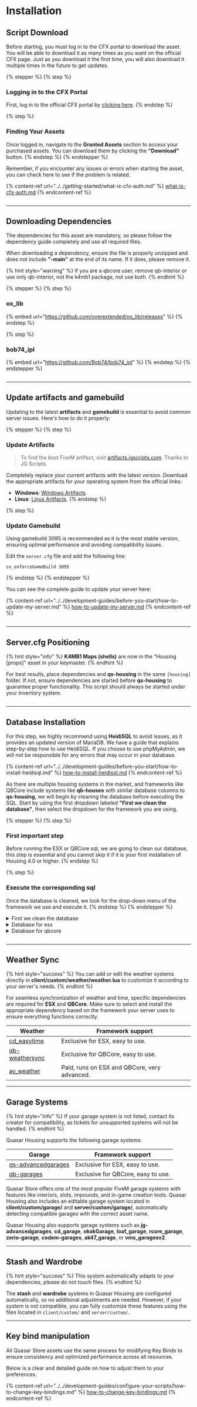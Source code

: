 # Installation

## Script Download

Before starting, you must log in to the CFX portal to download the asset. You will be able to download it as many times as you want on the official CFX page. Just as you download it the first time, you will also download it multiple times in the future to get updates.

{% stepper %}
{% step %}
### Logging in to the CFX Portal

First, log in to the official CFX portal by [clicking here](https://portal.cfx.re/assets/granted-assets).
{% endstep %}

{% step %}
### Finding Your Assets

Once logged in, navigate to the **Granted Assets** section to access your purchased assets. You can download them by clicking the **"Download"** button.
{% endstep %}
{% endstepper %}

Remember, if you encounter any issues or errors when starting the asset, you can check here to see if the problem is related.

{% content-ref url="../../getting-started/what-is-cfx-auth.md" %}
[what-is-cfx-auth.md](../../getting-started/what-is-cfx-auth.md)
{% endcontent-ref %}

<div data-full-width="false"><figure><img src="../../.gitbook/assets/ezgif-5-f03822751d.gif" alt=""><figcaption></figcaption></figure></div>

***

## Downloading Dependencies

The dependencies for this asset are mandatory, so please follow the dependency guide completely and use all required files.

When downloading a dependency, ensure the file is properly unzipped and does not include **"-main"** at the end of its name. If it does, please remove it.

{% hint style="warning" %}
If you are a qbcore user, remove qb-interior or use only qb-interior, not the k4mb1 package, not use both.
{% endhint %}

{% stepper %}
{% step %}
### ox\_lib

{% embed url="https://github.com/overextended/ox_lib/releases" %}
{% endstep %}

{% step %}
### bob74\_ipl

{% embed url="https://github.com/Bob74/bob74_ipl" %}
{% endstep %}
{% endstepper %}

<figure><img src="../../.gitbook/assets/ezgif-5-ee6f842765 (1).gif" alt=""><figcaption></figcaption></figure>

***

## Update artifacts and gamebuild

Updating to the latest **artifacts** and **gamebuild** is essential to avoid common server issues. Here's how to do it properly:

{% stepper %}
{% step %}
### Update Artifacts

> To find the best FiveM artifact, visit [artifacts.jgscripts.com](https://artifacts.jgscripts.com). Thanks to JG Scripts.

Completely replace your current artifacts with the latest version. Download the appropriate artifacts for your operating system from the official links:

* **Windows**: [Windows Artifacts](https://runtime.fivem.net/artifacts/fivem/build_server_windows/master/).
* **Linux**: [Linux Artifacts](https://runtime.fivem.net/artifacts/fivem/build_proot_linux/master/).
{% endstep %}

{% step %}
### Update Gamebuild

Using gamebuild 3095 is recommended as it is the most stable version, ensuring optimal performance and avoiding compatibility issues.

Edit the `server.cfg` file and add the following line:

```plaintext
sv_enforceGameBuild 3095
```
{% endstep %}
{% endstepper %}

You can see the complete guide to update your server here:

{% content-ref url="../../development-guides/before-you-start/how-to-update-my-server.md" %}
[how-to-update-my-server.md](../../development-guides/before-you-start/how-to-update-my-server.md)
{% endcontent-ref %}

<figure><img src="../../.gitbook/assets/ezgif-2-2221374386.gif" alt=""><figcaption></figcaption></figure>

***

## Server.cfg Positioning

{% hint style="info" %}
**K4MB1 Maps (shells)** are now in the "Housing \[props]" asset in your keymaster.
{% endhint %}

For best results, place dependencies and **qs-housing** in the same `[housing]` folder. If not, ensure dependencies are started before **qs-housing** to guarantee proper functionality. This script should always be started under your inventory system.

<figure><img src="../../.gitbook/assets/ezgif-7-18d691812a.gif" alt=""><figcaption></figcaption></figure>

***

## **Database Installation**

For this step, we highly recommend using **HeidiSQL** to avoid issues, as it provides an updated version of MariaDB. We have a guide that explains step-by-step how to use HeidiSQL. If you choose to use phpMyAdmin, we will not be responsible for any errors that may occur in your database.

{% content-ref url="../../development-guides/before-you-start/how-to-install-heidisql.md" %}
[how-to-install-heidisql.md](../../development-guides/before-you-start/how-to-install-heidisql.md)
{% endcontent-ref %}

As there are multiple housing systems in the market, and frameworks like QBCore include systems like **qb-houses** with similar database columns to **qs-housing**, we will begin by cleaning the database before executing the SQL. Start by using the first dropdown labeled **"First we clean the database"**, then select the dropdown for the framework you are using.

{% stepper %}
{% step %}
### First important step

Before running the ESX or QBCore sql, we are going to clean our database, this step is essential and you cannot skip it if it is your first installation of Housing 4.0 or higher.
{% endstep %}

{% step %}
### Execute the corresponding sql

Once the database is cleaned, we look for the drop-down menu of the framework we use and execute it.
{% endstep %}
{% endstepper %}

<details>

<summary>First we clean the database</summary>

```sql
-- IF YOU ARE NOT UPDATING YOUR OLD QS-HOUSING, MAKE SURE YOU READ THIS SQL!

DROP TABLE IF EXISTS `houselocations`;
DROP TABLE IF EXISTS `player_houses`;
DROP TABLE IF EXISTS `house_rents`;
DROP TABLE IF EXISTS `house_objects`;
DROP TABLE IF EXISTS `house_plants`;
```

</details>

<details>

<summary>Database for esx</summary>

```sql
ALTER TABLE
    `users`
ADD
    IF NOT EXISTS `inside` VARCHAR(50) NULL DEFAULT '';

INSERT IGNORE INTO
    `addon_inventory` (name, label, shared)
VALUES
    ('propery', 'Property', 0);

INSERT IGNORE INTO
    `datastore` (name, label, shared)
VALUES
    ('propery', 'Property', 0);

CREATE TABLE IF NOT EXISTS `houselocations` (
	`id` INT(11) NOT NULL AUTO_INCREMENT,
	`name` VARCHAR(255) NOT NULL DEFAULT '',
	`label` VARCHAR(255) NULL DEFAULT NULL,
	`coords` TEXT NULL DEFAULT NULL,
	`owned` TINYINT(2) NULL DEFAULT NULL,
	`price` INT(11) NULL DEFAULT NULL,
	`defaultPrice` INT(11) NULL DEFAULT NULL,
	`tier` TINYINT(2) NULL DEFAULT NULL,
	`garage` TEXT NULL DEFAULT NULL,
	`garageShell` TEXT NULL DEFAULT NULL,
	`creator` VARCHAR(50) NULL DEFAULT NULL,
	`mlo` TEXT NULL DEFAULT NULL,
	`ipl` TEXT NULL DEFAULT NULL,
	`console` INT(11) NULL DEFAULT NULL,
	`board` TEXT NULL DEFAULT NULL,
	`for_sale` INT(11) NULL DEFAULT '1',
	`extra_imgs` TEXT NULL DEFAULT NULL,
	`description` TEXT NOT NULL DEFAULT '',
	`creatorJob` VARCHAR(50) NULL DEFAULT NULL,
	`blip` TEXT NULL DEFAULT NULL,
	`upgrades` TEXT NULL DEFAULT NULL,
	`apartmentCount` INT(11) NULL DEFAULT NULL,
	PRIMARY KEY (`name`) USING BTREE,
	INDEX `name` (`name`) USING BTREE,
	INDEX `id` (`id`) USING BTREE
)
COLLATE='utf8mb4_unicode_ci'
;

CREATE TABLE IF NOT EXISTS `player_houses` (
	`id` INT(255) NOT NULL AUTO_INCREMENT,
	`house` VARCHAR(50) NULL DEFAULT NULL COLLATE 'utf8mb4_general_ci',
	`citizenid` VARCHAR(50) NULL DEFAULT NULL COLLATE 'utf8mb4_general_ci',
	`owner` VARCHAR(46) NULL DEFAULT NULL COLLATE 'utf8mb4_general_ci',
	`keyholders` TEXT NULL DEFAULT NULL COLLATE 'utf8mb4_general_ci',
	`stash` TEXT NULL DEFAULT NULL COLLATE 'utf8mb4_general_ci',
	`outfit` TEXT NULL DEFAULT NULL COLLATE 'utf8mb4_general_ci',
	`logout` TEXT NULL DEFAULT NULL COLLATE 'utf8mb4_general_ci',
	`decorateStash` TEXT NULL DEFAULT NULL COLLATE 'utf8mb4_general_ci',
	`charge` TEXT NULL DEFAULT NULL COLLATE 'utf8mb4_general_ci',
	`credit` VARCHAR(50) NULL DEFAULT NULL COLLATE 'utf8mb4_general_ci',
	`creditPrice` VARCHAR(50) NULL DEFAULT NULL COLLATE 'utf8mb4_general_ci',
	`console` TEXT NULL DEFAULT NULL COLLATE 'utf8mb4_general_ci',
	`decorateCoords` TEXT NULL DEFAULT NULL COLLATE 'utf8mb4_general_ci',
	`rented` INT(11) NULL DEFAULT NULL,
	`rentPrice` INT(11) NULL DEFAULT NULL,
	`rentable` INT(11) NULL DEFAULT NULL,
	`purchasable` INT(11) NULL DEFAULT NULL,
	`vaultCodes` TEXT NULL DEFAULT NULL COLLATE 'utf8mb4_general_ci',
	PRIMARY KEY (`id`) USING BTREE,
	INDEX `house` (`house`) USING BTREE,
	INDEX `owner` (`owner`) USING BTREE,
	INDEX `citizenid` (`citizenid`) USING BTREE
)
COLLATE='utf8mb4_general_ci'
ENGINE=InnoDB
AUTO_INCREMENT=3
;



CREATE TABLE IF NOT EXISTS `house_rents` (
	`id` INT(11) NOT NULL AUTO_INCREMENT,
	`house` VARCHAR(50) NOT NULL DEFAULT '' COLLATE 'utf8mb4_general_ci',
	`identifier` VARCHAR(80) NOT NULL DEFAULT '' COLLATE 'utf8mb4_general_ci',
	`payed` INT(11) NOT NULL DEFAULT '0',
	`date` TIMESTAMP NOT NULL DEFAULT current_timestamp() ON UPDATE current_timestamp(),
	PRIMARY KEY (`id`) USING BTREE
) COLLATE = 'utf8mb4_general_ci' ENGINE = InnoDB AUTO_INCREMENT = 1;

CREATE TABLE IF NOT EXISTS `house_objects` (
	`id` INT(11) NOT NULL AUTO_INCREMENT,
	`creator` VARCHAR(50) NOT NULL DEFAULT '0' COLLATE 'latin1_swedish_ci',
	`model` VARCHAR(50) NOT NULL DEFAULT '0' COLLATE 'latin1_swedish_ci',
	`coords` TEXT NOT NULL COLLATE 'latin1_swedish_ci',
	`house` VARCHAR(80) NULL DEFAULT NULL COLLATE 'latin1_swedish_ci',
	`construction` VARCHAR(50) NULL DEFAULT NULL COLLATE 'latin1_swedish_ci',
	`created` TIMESTAMP NULL DEFAULT current_timestamp(),
	PRIMARY KEY (`id`) USING BTREE
)
COLLATE='latin1_swedish_ci'
ENGINE=InnoDB
AUTO_INCREMENT=1
;


ALTER TABLE `house_objects`
	ADD IF NOT EXISTS `construction` VARCHAR(50) NULL DEFAULT NULL,
	ADD IF NOT EXISTS `created` TIMESTAMP NULL DEFAULT current_timestamp()
;

DROP TABLE IF EXISTS `house_plants`;

CREATE TABLE IF NOT EXISTS `house_plants` (
	`id` int(11) NOT NULL AUTO_INCREMENT,
	`building` varchar(50) DEFAULT NULL,
	`stage` varchar(50) DEFAULT 'stage-a',
	`sort` varchar(50) DEFAULT NULL,
	`gender` varchar(50) DEFAULT NULL,
	`food` int(11) DEFAULT 100,
	`health` int(11) DEFAULT 100,
	`progress` int(11) DEFAULT 0,
	`coords` text DEFAULT NULL,
	`plantid` varchar(50) DEFAULT NULL,
	PRIMARY KEY (`id`),
	KEY `building` (`building`),
	KEY `plantid` (`plantid`)
) ENGINE = InnoDB AUTO_INCREMENT = 7123 DEFAULT CHARSET = utf8mb4;

ALTER TABLE `player_houses`
    CHANGE COLUMN IF EXISTS `identifier`  `owner` VARCHAR(46) NULL DEFAULT NULL COLLATE 'utf8mb4_general_ci';

ALTER TABLE `houselocations`
	ADD IF NOT EXISTS `blip` TEXT NULL DEFAULT NULL,
	ADD IF NOT EXISTS `upgrades` TEXT NULL DEFAULT NULL,
	ADD IF NOT EXISTS `apartmentCount` TEXT NULL DEFAULT NULL,
	ADD IF NOT EXISTS `creatorGotMoney` TINYINT(1) NOT NULL DEFAULT '0'
;

ALTER TABLE `player_houses`
	ADD IF NOT EXISTS `rented` INT(11) NULL DEFAULT NULL,
	ADD IF NOT EXISTS `rentPrice` INT(11) NULL DEFAULT NULL,
	ADD IF NOT EXISTS `rentable` INT(11) NULL DEFAULT NULL,
	ADD IF NOT EXISTS `purchasable` INT(11) NULL DEFAULT NULL,
	ADD IF NOT EXISTS `console` TEXT NULL DEFAULT NULL,
	ADD IF NOT EXISTS `decorateCoords` TEXT NULL DEFAULT NULL,
	ADD IF NOT EXISTS `vaultCodes` TEXT NULL DEFAULT NULL
;

ALTER TABLE `houselocations`
	DROP IF EXISTS `houseID`
;
	

ALTER TABLE `player_houses`
	DROP IF EXISTS `houseID`,
	DROP IF EXISTS `timer`,
	DROP IF EXISTS `insideId`
;

ALTER TABLE `houselocations`
	CHANGE COLUMN `tier` `tier` SMALLINT NULL DEFAULT NULL;

CREATE TABLE IF NOT EXISTS `house_decorations` (
	`id` INT(11) UNSIGNED NOT NULL AUTO_INCREMENT,
	`house` VARCHAR(50) NULL DEFAULT NULL COLLATE 'utf8mb3_general_ci',
	`creator` VARCHAR(70) NOT NULL DEFAULT '0' COLLATE 'utf8mb3_general_ci',
	`modelName` VARCHAR(50) NOT NULL DEFAULT '0' COLLATE 'utf8mb3_general_ci',
	`coords` TEXT NULL DEFAULT NULL COLLATE 'utf8mb3_general_ci',
	`rotation` TEXT NOT NULL DEFAULT '' COLLATE 'utf8mb3_general_ci',
	`inStash` TINYINT(1) NOT NULL DEFAULT '0',
	`inHouse` TINYINT(1) UNSIGNED NOT NULL DEFAULT '0',
	`uniq` VARCHAR(50) NULL DEFAULT NULL COLLATE 'utf8mb3_general_ci',
	`created` TIMESTAMP NULL DEFAULT NULL,
	`lightData` TEXT NULL DEFAULT NULL COLLATE 'utf8mb3_general_ci',
	PRIMARY KEY (`id`) USING BTREE,
	INDEX `id` (`id`, `house`) USING BTREE
)
COLLATE='utf8mb3_general_ci'
ENGINE=InnoDB
AUTO_INCREMENT=1
;
```

</details>

<details>

<summary>Database for qbcore</summary>

```sql
ALTER TABLE
    `players`
ADD
    IF NOT EXISTS `inside` VARCHAR(50) NULL DEFAULT '';

CREATE TABLE IF NOT EXISTS `houselocations` (
	`id` INT(11) NOT NULL AUTO_INCREMENT,
	`name` VARCHAR(255) NOT NULL DEFAULT '' COLLATE 'latin1_swedish_ci',
	`label` VARCHAR(255) NULL DEFAULT NULL COLLATE 'latin1_swedish_ci',
	`coords` TEXT NULL DEFAULT NULL COLLATE 'latin1_swedish_ci',
	`owned` TINYINT(2) NULL DEFAULT NULL,
	`price` INT(11) NULL DEFAULT NULL,
	`defaultPrice` INT(11) NULL DEFAULT NULL,
	`tier` TINYINT(2) NULL DEFAULT NULL,
	`garage` TEXT NULL DEFAULT NULL COLLATE 'latin1_swedish_ci',
	`garageShell` TEXT NULL DEFAULT NULL COLLATE 'latin1_swedish_ci',
	`creator` VARCHAR(50) NULL DEFAULT NULL COLLATE 'latin1_swedish_ci',
	`mlo` TEXT NULL DEFAULT NULL COLLATE 'latin1_swedish_ci',
	`ipl` TEXT NULL DEFAULT NULL COLLATE 'latin1_swedish_ci',
	`console` INT(11) NULL DEFAULT NULL,
	`board` TEXT NULL DEFAULT NULL COLLATE 'latin1_swedish_ci',
	`for_sale` INT(11) NULL DEFAULT '1',
	`extra_imgs` TEXT NULL DEFAULT NULL COLLATE 'latin1_swedish_ci',
	`description` TEXT NOT NULL DEFAULT '' COLLATE 'latin1_swedish_ci',
	`creatorJob` VARCHAR(50) NULL DEFAULT NULL COLLATE 'latin1_swedish_ci',
	`blip` TEXT NULL DEFAULT NULL COLLATE 'latin1_swedish_ci',
	`upgrades` TEXT NULL DEFAULT NULL COLLATE 'latin1_swedish_ci',
	`apartmentCount` INT(11) NULL DEFAULT NULL,
	PRIMARY KEY (`name`) USING BTREE,
	INDEX `name` (`name`) USING BTREE,
	INDEX `id` (`id`) USING BTREE
)
COLLATE='latin1_swedish_ci'
ENGINE=InnoDB
AUTO_INCREMENT=1
;

CREATE TABLE IF NOT EXISTS `player_houses` (
	`id` INT(255) NOT NULL AUTO_INCREMENT,
	`house` VARCHAR(50) NULL DEFAULT NULL COLLATE 'utf8mb4_general_ci',
	`citizenid` VARCHAR(50) NULL DEFAULT NULL COLLATE 'utf8mb4_general_ci',
	`owner` VARCHAR(46) NULL DEFAULT NULL COLLATE 'utf8mb4_general_ci',
	`keyholders` TEXT NULL DEFAULT NULL COLLATE 'utf8mb4_general_ci',
	`stash` TEXT NULL DEFAULT NULL COLLATE 'utf8mb4_general_ci',
	`outfit` TEXT NULL DEFAULT NULL COLLATE 'utf8mb4_general_ci',
	`logout` TEXT NULL DEFAULT NULL COLLATE 'utf8mb4_general_ci',
	`decorateStash` TEXT NULL DEFAULT NULL COLLATE 'utf8mb4_general_ci',
	`charge` TEXT NULL DEFAULT NULL COLLATE 'utf8mb4_general_ci',
	`credit` VARCHAR(50) NULL DEFAULT NULL COLLATE 'utf8mb4_general_ci',
	`creditPrice` VARCHAR(50) NULL DEFAULT NULL COLLATE 'utf8mb4_general_ci',
	`console` TEXT NULL DEFAULT NULL COLLATE 'utf8mb4_general_ci',
	`decorateCoords` TEXT NULL DEFAULT NULL COLLATE 'utf8mb4_general_ci',
	`rented` INT(11) NULL DEFAULT NULL,
	`rentPrice` INT(11) NULL DEFAULT NULL,
	`rentable` INT(11) NULL DEFAULT NULL,
	`purchasable` INT(11) NULL DEFAULT NULL,
	`vaultCodes` TEXT NULL DEFAULT NULL COLLATE 'utf8mb4_general_ci',
	PRIMARY KEY (`id`) USING BTREE,
	INDEX `house` (`house`) USING BTREE,
	INDEX `owner` (`owner`) USING BTREE,
	INDEX `citizenid` (`citizenid`) USING BTREE
)
COLLATE='utf8mb4_general_ci'
ENGINE=InnoDB
AUTO_INCREMENT=3
;



CREATE TABLE IF NOT EXISTS `house_rents` (
	`id` INT(11) NOT NULL AUTO_INCREMENT,
	`house` VARCHAR(50) NOT NULL DEFAULT '' COLLATE 'utf8mb4_general_ci',
	`identifier` VARCHAR(80) NOT NULL DEFAULT '' COLLATE 'utf8mb4_general_ci',
	`payed` INT(11) NOT NULL DEFAULT '0',
	`date` TIMESTAMP NOT NULL DEFAULT current_timestamp() ON UPDATE current_timestamp(),
	PRIMARY KEY (`id`) USING BTREE
) COLLATE = 'utf8mb4_general_ci' ENGINE = InnoDB AUTO_INCREMENT = 1;

CREATE TABLE IF NOT EXISTS `house_objects` (
	`id` INT(11) NOT NULL AUTO_INCREMENT,
	`creator` VARCHAR(50) NOT NULL DEFAULT '0' COLLATE 'latin1_swedish_ci',
	`model` VARCHAR(50) NOT NULL DEFAULT '0' COLLATE 'latin1_swedish_ci',
	`coords` TEXT NOT NULL COLLATE 'latin1_swedish_ci',
	`house` VARCHAR(80) NULL DEFAULT NULL COLLATE 'latin1_swedish_ci',
	`construction` VARCHAR(50) NULL DEFAULT NULL COLLATE 'latin1_swedish_ci',
	`created` TIMESTAMP NULL DEFAULT current_timestamp(),
	PRIMARY KEY (`id`) USING BTREE
)
COLLATE='latin1_swedish_ci'
ENGINE=InnoDB
AUTO_INCREMENT=1
;


ALTER TABLE `house_objects`
	ADD IF NOT EXISTS `construction` VARCHAR(50) NULL DEFAULT NULL,
	ADD IF NOT EXISTS `created` TIMESTAMP NULL DEFAULT current_timestamp()
;

DROP TABLE IF EXISTS `house_plants`;

CREATE TABLE IF NOT EXISTS `house_plants` (
	`id` int(11) NOT NULL AUTO_INCREMENT,
	`building` varchar(50) DEFAULT NULL,
	`stage` varchar(50) DEFAULT 'stage-a',
	`sort` varchar(50) DEFAULT NULL,
	`gender` varchar(50) DEFAULT NULL,
	`food` int(11) DEFAULT 100,
	`health` int(11) DEFAULT 100,
	`progress` int(11) DEFAULT 0,
	`coords` text DEFAULT NULL,
	`plantid` varchar(50) DEFAULT NULL,
	PRIMARY KEY (`id`),
	KEY `building` (`building`),
	KEY `plantid` (`plantid`)
) ENGINE = InnoDB AUTO_INCREMENT = 7123 DEFAULT CHARSET = utf8mb4;

ALTER TABLE `player_houses`
    CHANGE COLUMN IF EXISTS `identifier`  `owner` VARCHAR(46) NULL DEFAULT NULL COLLATE 'utf8mb4_general_ci';

ALTER TABLE `houselocations`
	ADD IF NOT EXISTS `blip` TEXT NULL DEFAULT NULL,
	ADD IF NOT EXISTS `upgrades` TEXT NULL DEFAULT NULL,
	ADD IF NOT EXISTS `apartmentCount` TEXT NULL DEFAULT NULL,
	ADD IF NOT EXISTS `creatorGotMoney` TINYINT(1) NOT NULL DEFAULT '0'
;

ALTER TABLE `player_houses`
	ADD IF NOT EXISTS `rented` INT(11) NULL DEFAULT NULL,
	ADD IF NOT EXISTS `rentPrice` INT(11) NULL DEFAULT NULL,
	ADD IF NOT EXISTS `rentable` INT(11) NULL DEFAULT NULL,
	ADD IF NOT EXISTS `purchasable` INT(11) NULL DEFAULT NULL,
	ADD IF NOT EXISTS `console` TEXT NULL DEFAULT NULL,
	ADD IF NOT EXISTS `decorateCoords` TEXT NULL DEFAULT NULL,
	ADD IF NOT EXISTS `vaultCodes` TEXT NULL DEFAULT NULL
;

ALTER TABLE `houselocations`
	DROP IF EXISTS `houseID`
;
	

ALTER TABLE `player_houses`
	DROP IF EXISTS `houseID`,
	DROP IF EXISTS `timer`,
	DROP IF EXISTS `insideId`
;

ALTER TABLE `houselocations`
	CHANGE COLUMN `tier` `tier` SMALLINT NULL DEFAULT NULL;
	
CREATE TABLE IF NOT EXISTS `house_decorations` (
	`id` INT(11) UNSIGNED NOT NULL AUTO_INCREMENT,
	`house` VARCHAR(50) NULL DEFAULT NULL COLLATE 'utf8mb3_general_ci',
	`creator` VARCHAR(70) NOT NULL DEFAULT '0' COLLATE 'utf8mb3_general_ci',
	`modelName` VARCHAR(50) NOT NULL DEFAULT '0' COLLATE 'utf8mb3_general_ci',
	`coords` TEXT NULL DEFAULT NULL COLLATE 'utf8mb3_general_ci',
	`rotation` TEXT NOT NULL DEFAULT '' COLLATE 'utf8mb3_general_ci',
	`inStash` TINYINT(1) NOT NULL DEFAULT '0',
	`inHouse` TINYINT(1) UNSIGNED NOT NULL DEFAULT '0',
	`uniq` VARCHAR(50) NULL DEFAULT NULL COLLATE 'utf8mb3_general_ci',
	`created` TIMESTAMP NULL DEFAULT NULL,
	`lightData` TEXT NULL DEFAULT NULL COLLATE 'utf8mb3_general_ci',
	PRIMARY KEY (`id`) USING BTREE,
	INDEX `id` (`id`, `house`) USING BTREE
)
COLLATE='utf8mb3_general_ci'
ENGINE=InnoDB
AUTO_INCREMENT=1
;

```

</details>

<figure><img src="../../.gitbook/assets/ezgif-7-08fed20fdc (1).gif" alt=""><figcaption></figcaption></figure>

***

## Weather Sync

{% hint style="success" %}
You can add or edit the weather systems directly in **client/custom/weather/weather.lua** to customize it according to your server's needs.
{% endhint %}

For seamless synchronization of weather and time, specific dependencies are required for **ESX** and **QBCore**. Make sure to select and install the appropriate dependency based on the framework your server uses to ensure everything functions correctly.

| Weather                                                              | Framework support                            |
| -------------------------------------------------------------------- | -------------------------------------------- |
| [cd\_easytime](https://github.com/dsheedes/cd_easytime)              | Exclusive for ESX, easy to use.              |
| [qb-weathersync](https://github.com/qbcore-framework/qb-weathersync) | Exclusive for QBCore, easy to use.           |
| [av\_weather](https://av-scripts.tebex.io/package/5618745)           | Paid, runs on ESX and QBCore, very advanced. |

***

## Garage Systems

{% hint style="info" %}
If your garage system is not listed, contact its creator for compatibility, as tickets for unsupported systems will not be handled.
{% endhint %}

Quasar Housing supports the following garage systems:

| Garage                                                            | Framework support                  |
| ----------------------------------------------------------------- | ---------------------------------- |
| [qs-advancedgarages](https://www.youtube.com/watch?v=Y1i8_Hxpq5I) | Exclusive for ESX, easy to use.    |
| [qb-garages](https://github.com/qbcore-framework/qb-garages)      | Exclusive for QBCore, easy to use. |

Quasar Store offers one of the most popular FiveM garage systems with features like interiors, slots, impounds, and in-game creation tools. Quasar Housing also includes an editable garage system located in **client/custom/garage/** and **server/custom/garage/**, automatically detecting compatible garages with the correct asset name.

Quasar Housing also supports garage systems such as **jg-advancedgarages**, **cd\_garage**, **okokGarage**, **loaf\_garage**, **rcore\_garage**, **zerio-garage**, **codem-garages**, **ak47\_garage**, or **vms\_garagesv2**.

***

## Stash and Wardrobe&#x20;

{% hint style="success" %}
This system automatically adapts to your dependencies, please do not touch files.
{% endhint %}

The **stash** and **wardrobe** systems in Quasar Housing are configured automatically, so no additional adjustments are needed. However, if your system is not compatible, you can fully customize these features using the files located in `client/custom/` and `server/custom/`.&#x20;

***

## Key bind manipulation

All Quasar Store assets use the same process for modifying Key Binds to ensure consistency and optimized performance across all resources.&#x20;

Below is a clear and detailed guide on how to adjust them to your preferences.

{% content-ref url="../../development-guides/configure-your-scripts/how-to-change-key-bindings.md" %}
[how-to-change-key-bindings.md](../../development-guides/configure-your-scripts/how-to-change-key-bindings.md)
{% endcontent-ref %}
